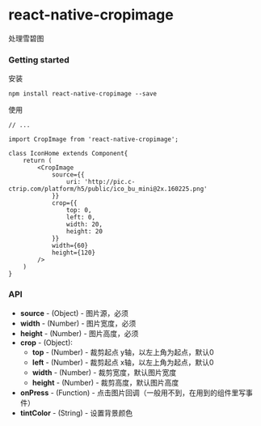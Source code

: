 # react-native-cropimage

处理雪碧图

### Getting started

安装

	npm install react-native-cropimage --save

使用

	// ...
	
	import CropImage from 'react-native-cropimage';
	
	class IconHome extends Component{
		return (
			<CropImage
				source={{
					uri: 'http://pic.c-ctrip.com/platform/h5/public/ico_bu_mini@2x.160225.png'
				}}
				crop={{
					top: 0,
					left: 0,
					width: 20,
					height: 20
				}}
				width={60}
				height={120}							
			/>
		)
	}


### API
- **source** - (Object) - 图片源，必须
- **width** - (Number) - 图片宽度，必须
- **height** - (Number) - 图片高度，必须
- **crop** - (Object):
	- **top** - (Number) - 裁剪起点 y轴，以左上角为起点，默认0
	- **left** - (Number) - 裁剪起点 x轴，以左上角为起点，默认0
	- **width** - (Number) - 裁剪宽度，默认图片宽度
	- **height** - (Number) - 裁剪高度，默认图片高度
- **onPress** - (Function) - 点击图片回调（一般用不到，在用到的组件里写事件）
- **tintColor** - (String) - 设置背景颜色
